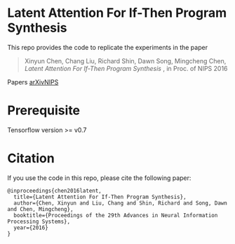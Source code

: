 # Latent Attention For If-Then Program Synthesis

This repo provides the code to replicate the experiments in the paper

> Xinyun Chen, Chang Liu, Richard Shin, Dawn Song, Mingcheng Chen, <cite> Latent Attention For If-Then Program Synthesis </cite>,
> in Proc. of NIPS 2016

Papers [arXiv](https://arxiv.org/abs/1611.01867)[NIPS](https://papers.nips.cc/paper/6284-latent-attention-for-if-then-program-synthesis.pdf)

# Prerequisite

Tensorflow version >= v0.7

# Citation

If you use the code in this repo, please cite the following paper:

```
@inproceedings{chen2016latent,
  title={Latent Attention For If-Then Program Synthesis},
  author={Chen, Xinyun and Liu, Chang and Shin, Richard and Song, Dawn and Chen, Mingcheng},
  booktitle={Proceedings of the 29th Advances in Neural Information Processing Systems},
  year={2016}
}
```
